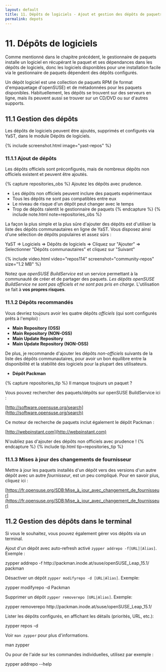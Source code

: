 ```yaml
---
layout: default
title: 11. Dépôts de logiciels - Ajout et gestion des dépôts de paquets
permalink: depots
---
```


# 11. Dépôts de logiciels

Comme mentionné dans le chapitre précédent, le gestionnaire de paquets installe un logiciel en récupérant le paquet et ses dépendances dans les dépôts de logiciels, donc les logiciels disponibles pour une installation facile via le gestionnaire de paquets dépendent des dépôts configurés.

Un dépôt logiciel est une collection de paquets RPM (le format d'empaquetage d'openSUSE) et de métadonnées pour les paquets disponibles. Habituellement, les dépôts se trouvent sur des serveurs en ligne, mais ils peuvent aussi se trouver sur un CD/DVD ou sur d'autres supports.

## 11.1 Gestion des dépôts

Les dépôts de logiciels peuvent être ajoutés, supprimés et configurés via YaST, dans le module Dépôts de logiciels.

{% include screenshot.html image="yast-repos" %}

### 11.1.1 Ajout de dépôts

Les dépôts officiels sont préconfigurés, mais de nombreux dépôts non officiels existent et peuvent être ajoutés.

{% capture repositories_obs %}
Ajoutez les dépôts avec prudence.

- Les dépôts non officiels peuvent inclure des paquets expérimentaux
- Tous les dépôts ne sont pas compatibles entre eux
- Le niveau de risque d'un dépôt peut changer avec le temps
- Trop de dépôts ralentit le gestionnaire de paquets
{% endcapture %}
{% include note.html note=repositories_obs %}

La façon la plus simple et la plus sûre d'ajouter des dépôts est d'utiliser la liste des dépôts communautaires en ligne de YaST. Vous disposez ainsi d'une sélection de dépôts populaires et assez sûrs :

<div class="path">YaST => Logiciels => Dépôts de logiciels => Cliquez sur "Ajouter" => Selectionner "Dépôts communautaires" et cliquez sur "Suivant"</div><p></p>

{% include video.html video="repos114" screenshot="community-repos" size="1.2 MB" %}

Notez que *openSUSE BuildService* est un service permettant à la communauté de créer et de partager des paquets. *Les dépôts openSUSE BuildService ne sont pas officiels et ne sont pas pris en charge*. L'utilisation se fait à **vos propres risques**.

### 11.1.2 Dépôts recommandés

Vous devriez toujours avoir les quatre dépôts *officiels* (qui sont configurés prêts à l'emploi) :<br/>

- **Main Repository (OSS)**
- **Main Repository (NON-OSS)**
- **Main Update Repository**
- **Main Update Repository (NON-OSS)**

De plus, je recommande d'ajouter les dépôts *non-officiels* suivants de la liste des dépôts communautaires, pour avoir un bon équilibre entre la disponibilité et la stabilité des logiciels pour la plupart des utilisateurs.

- **Dépôt Packman**

{% capture repositories_tip %}
Il manque toujours un paquet ?

Vous pouvez rechercher des paquets/dépôts sur openSUSE BuildService ici :

[http://software.opensuse.org/search](http://software.opensuse.org/search)

Ce moteur de recherche de paquets inclut également le dépôt Packman :

[http://webpinstant.com](http://webpinstant.com)

N'oubliez pas d'ajouter des dépôts non officiels avec prudence !
{% endcapture %}
{% include tip.html tip=repositories_tip %}

### 11.1.3 Mises à jour des changements de fournisseur

Mettre à jour les paquets installés d'un dépôt vers des versions d'un autre dépôt avec un autre *fournisseur*, est un peu compliqué. Pour en savoir plus, cliquez ici :

[https://fr.opensuse.org/SDB:Mise_à_jour_avec_changement_de_fournisseur](https://fr.opensuse.org/SDB:Mise_à_jour_avec_changement_de_fournisseur)

## 11.2 Gestion des dépôts dans le terminal

Si vous le souhaitez, vous pouvez également gérer vos dépôts via un terminal.

Ajout d'un dépôt avec auto-refresh activé `zypper addrepo -f[URL][Alias]`. Exemple :

<div class="clroot">zypper addrepo -f http://packman.inode.at/suse/openSUSE_Leap_15.1/ packman</div>

Désactiver un dépôt `zypper modifyrepo -d [URL|Alias]`. Exemple:

<div class="clroot">zypper modifyrepo -d Packman</div>

Supprimer un dépôt `zypper removerepo [URL|Alias]`. Exemple:

<div class="clroot">zypper removerepo http://packman.inode.at/suse/openSUSE_Leap_15.1/</div>

Lister les dépôts configurés, en affichant les détails (priorités, URL, etc.):

<div class="cl">zypper repos -d</div>

Voir `man zypper` pour plus d'informations.

<div class="cl">man zypper</div>

Ou pour de l'aide sur les commandes individuelles, utilisez par exemple :

<div class="cl">zypper addrepo --help</div>
